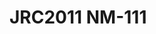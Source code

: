 # JRC2011 NM-111
<a name="material" />
<script type="application/ld+json">

  {
    "@context": "https://schema.org/",
    "@type": "ChemicalSubstance",
    "http://purl.org/dc/terms/conformsTo":
      {
        "@type": "CreativeWork",
        "@id": "https://bioschemas.org/profiles/ChemicalSubstance/0.4-RELEASE/"
      },
    "@id": "https://egonw.github.io/nanowiki/nanowiki347.html#material",
    "name": "JRC2011 NM-111",
    "sameAs: "http://127.0.0.1/mediawiki/index.php/Special:URIResolver/JRC2011_NM-2D111"
  }
</script>

